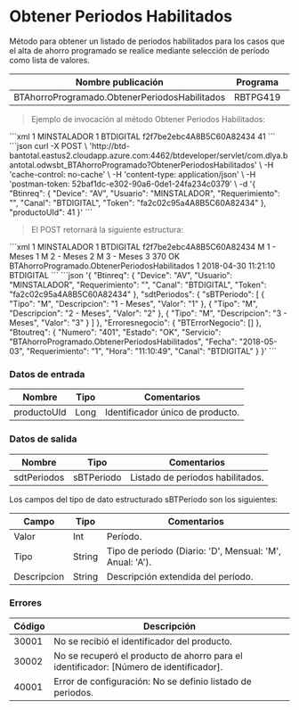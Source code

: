 # Obtener Periodos Habilitados 

Método para obtener un listado de periodos habilitados para los casos que el alta de ahorro programado se realice mediante selección de período como lista de valores. 

Nombre publicación | Programa | Global/País 
--------- | ----------- | ----------- 
BTAhorroProgramado.ObtenerPeriodosHabilitados | RBTPG419 | Global 

> Ejemplo de invocación al método Obtener Periodos Habilitados: 

<code-group> 
<code-block title="XML" active> 
```xml 
<soapenv:Envelope xmlns:soapenv="http://schemas.xmlsoap.org/soap/envelope/" xmlns:bts="http://uy.com.dlya.bantotal/BTSOA/"> 
   <soapenv:Header/> 
   <soapenv:Body> 
      <bts:BTAhorroProgramado.ObtenerPeriodosHabilitados> 
         <bts:Btinreq> 
            <bts:Device>1</bts:Device> 
            <bts:Usuario>MINSTALADOR</bts:Usuario> 
            <bts:Requerimiento>1</bts:Requerimiento> 
            <bts:Canal>BTDIGITAL</bts:Canal> 
            <bts:Token>f2f7be2ebc4A8B5C60A82434</bts:Token> 
         </bts:Btinreq> 
         <bts:productoUId>41</bts:productoUId> 
      </bts:BTAhorroProgramado.ObtenerPeriodosHabilitados> 
   </soapenv:Body> 
</soapenv:Envelope> 
``` 
</code-block> 

<code-block title="JSON"> 
```json 
curl -X POST \ 
  'http://btd-bantotal.eastus2.cloudapp.azure.com:4462/btdeveloper/servlet/com.dlya.bantotal.odwsbt_BTAhorroProgramado?ObtenerPeriodosHabilitados' \ 
  -H 'cache-control: no-cache' \ 
  -H 'content-type: application/json' \ 
  -H 'postman-token: 52baf1dc-e302-90a6-0de1-24fa234c0379' \ 
  -d '{ 
	"Btinreq": { 
		"Device": "AV", 
		"Usuario": "MINSTALADOR", 
		"Requerimiento": "", 
		"Canal": "BTDIGITAL", 
		"Token": "fa2c02c95a4A8B5C60A82434" 
	}, 
		"productoUId": 41 
	}' 
``` 
</code-block> 
</code-group> 

> El POST retornará la siguiente estructura: 

<code-group> 
<code-block title="XML" active> 
```xml 
<SOAP-ENV:Envelope xmlns:SOAP-ENV="http://schemas.xmlsoap.org/soap/envelope/" xmlns:xsd="http://www.w3.org/2001/XMLSchema" xmlns:SOAP-ENC="http://schemas.xmlsoap.org/soap/encoding/" xmlns:xsi="http://www.w3.org/2001/XMLSchema-instance"> 
   <SOAP-ENV:Body> 
      <BTAhorroProgramado.ObtenerPeriodosHabilitadosResponse xmlns="http://uy.com.dlya.bantotal/BTSOA/"> 
         <Btinreq> 
            <Device>1</Device> 
            <Usuario>MINSTALADOR</Usuario> 
            <Requerimiento>1</Requerimiento> 
            <Canal>BTDIGITAL</Canal> 
            <Token>f2f7be2ebc4A8B5C60A82434</Token> 
         </Btinreq> 
         <sdtPeriodos> 
            <sdtPeriodo> 
               <Tipo>M</Tipo> 
               <Descripcion>1 - Meses</Descripcion> 
               <Valor>1</Valor> 
            </sdtPeriodo> 
            <sdtPeriodo> 
               <Tipo>M</Tipo> 
               <Descripcion>2 - Meses</Descripcion> 
               <Valor>2</Valor> 
            </sdtPeriodo> 
            <sdtPeriodo> 
               <Tipo>M</Tipo> 
               <Descripcion>3 - Meses</Descripcion> 
               <Valor>3</Valor> 
            </sdtPeriodo> 
         </sdtPeriodos> 
         <Erroresnegocio></Erroresnegocio> 
		 <Btoutreq> 
            <Numero>370</Numero> 
            <Estado>OK</Estado> 
            <Servicio>BTAhorroProgramado.ObtenerPeriodosHabilitados</Servicio> 
            <Requerimiento>1</Requerimiento> 
            <Fecha>2018-04-30</Fecha> 
            <Hora>11:21:10</Hora> 
            <Canal>BTDIGITAL</Canal> 
         </Btoutreq> 
      </BTAhorroProgramado.ObtenerPeriodosHabilitadosResponse> 
   </SOAP-ENV:Body> 
</SOAP-ENV:Envelope> 
``` 
</code-block> 

<code-block title="JSON"> 
```json 
'{ 
	"Btinreq": { 
		"Device": "AV", 
		"Usuario": "MINSTALADOR", 
		"Requerimiento": "", 
		"Canal": "BTDIGITAL", 
		"Token": "fa2c02c95a4A8B5C60A82434" 
	}, 
    "sdtPeriodos": { 
        "sBTPeriodo": [ 
            { 
                "Tipo": "M", 
                "Descripcion": "1 - Meses", 
                "Valor": "1" 
            }, 
            { 
                "Tipo": "M", 
                "Descripcion": "2 - Meses", 
                "Valor": "2" 
            }, 
            { 
                "Tipo": "M", 
                "Descripcion": "3 - Meses", 
                "Valor": "3" 
            } 
        ] 
    }, 
    "Erroresnegocio": { 
        "BTErrorNegocio": [] 
    }, 
    "Btoutreq": { 
        "Numero": "401", 
        "Estado": "OK", 
        "Servicio": "BTAhorroProgramado.ObtenerPeriodosHabilitados", 
        "Fecha": "2018-05-03", 
        "Requerimiento": "1", 
        "Hora": "11:10:49", 
        "Canal": "BTDIGITAL" 
    } 
}' 
``` 
</code-block> 
</code-group>  

### Datos de entrada 

Nombre | Tipo | Comentarios 
--------- | ----------- | ----------- 
productoUId | Long | Identificador único de producto. 

### Datos de salida 

Nombre | Tipo | Comentarios 
--------- | ----------- | ----------- 
sdtPeriodos | sBTPeriodo | Listado de periodos habilitados. 

Los campos del tipo de dato estructurado sBTPeriodo son los siguientes:  

Campo | Tipo | Comentarios 
--------- | ----------- | ----------- 
Valor | Int | Período. 
Tipo | String | Tipo de período (Diario: 'D', Mensual: 'M', Anual: 'A'). 
Descripcion | String | Descripción extendida del período. 

### Errores 

Código | Descripción 
--------- | ----------- 
30001 | No se recibió el identificador del producto. 
30002 | No se recuperó el producto de ahorro para el identificador: [Número de identificador]. 
40001 | Error de configuración: No se definio listado de periodos. 

 

